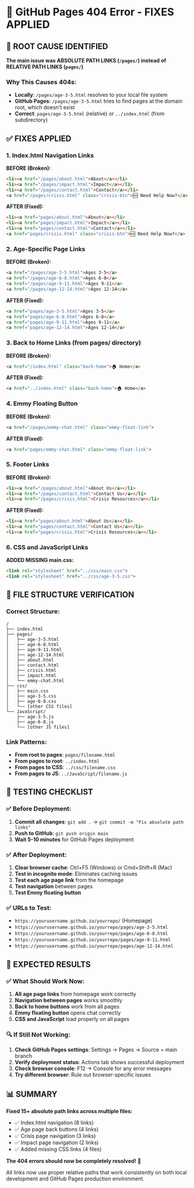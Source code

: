 # 🔧 GitHub Pages 404 Error - FIXES APPLIED

## 🎯 **ROOT CAUSE IDENTIFIED**

**The main issue was ABSOLUTE PATH LINKS (`/pages/`) instead of RELATIVE PATH LINKS (`pages/`)**

### **Why This Causes 404s:**
- **Locally**: `/pages/age-3-5.html` resolves to your local file system
- **GitHub Pages**: `/pages/age-3-5.html` tries to find pages at the domain root, which doesn't exist
- **Correct**: `pages/age-3-5.html` (relative) or `../index.html` (from subdirectory)

## ✅ **FIXES APPLIED**

### **1. Index.html Navigation Links**
**BEFORE (Broken):**
```html
<li><a href="/pages/about.html">About</a></li>
<li><a href="/pages/impact.html">Impact</a></li>
<li><a href="/pages/contact.html">Contact</a></li>
<a href="/pages/crisis.html" class="crisis-btn">🆘 Need Help Now?</a>
```

**AFTER (Fixed):**
```html
<li><a href="pages/about.html">About</a></li>
<li><a href="pages/impact.html">Impact</a></li>
<li><a href="pages/contact.html">Contact</a></li>
<a href="pages/crisis.html" class="crisis-btn">🆘 Need Help Now?</a>
```

### **2. Age-Specific Page Links**
**BEFORE (Broken):**
```html
<a href="/pages/age-3-5.html">Ages 3-5</a>
<a href="/pages/age-6-8.html">Ages 6-8</a>
<a href="/pages/age-9-11.html">Ages 9-11</a>
<a href="/pages/age-12-14.html">Ages 12-14</a>
```

**AFTER (Fixed):**
```html
<a href="pages/age-3-5.html">Ages 3-5</a>
<a href="pages/age-6-8.html">Ages 6-8</a>
<a href="pages/age-9-11.html">Ages 9-11</a>
<a href="pages/age-12-14.html">Ages 12-14</a>
```

### **3. Back to Home Links (from pages/ directory)**
**BEFORE (Broken):**
```html
<a href="/index.html" class="back-home">🏠 Home</a>
```

**AFTER (Fixed):**
```html
<a href="../index.html" class="back-home">🏠 Home</a>
```

### **4. Emmy Floating Button**
**BEFORE (Broken):**
```html
<a href="/pages/emmy-chat.html" class="emmy-float-link">
```

**AFTER (Fixed):**
```html
<a href="pages/emmy-chat.html" class="emmy-float-link">
```

### **5. Footer Links**
**BEFORE (Broken):**
```html
<li><a href="/pages/about.html">About Us</a></li>
<li><a href="/pages/contact.html">Contact Us</a></li>
<li><a href="/pages/crisis.html">Crisis Resources</a></li>
```

**AFTER (Fixed):**
```html
<li><a href="pages/about.html">About Us</a></li>
<li><a href="pages/contact.html">Contact Us</a></li>
<li><a href="pages/crisis.html">Crisis Resources</a></li>
```

### **6. CSS and JavaScript Links**
**ADDED MISSING main.css:**
```html
<link rel="stylesheet" href="../css/main.css">
<link rel="stylesheet" href="../css/age-3-5.css">
```

## 📁 **FILE STRUCTURE VERIFICATION**

### **Correct Structure:**
```
/
├── index.html
├── pages/
│   ├── age-3-5.html
│   ├── age-6-8.html
│   ├── age-9-11.html
│   ├── age-12-14.html
│   ├── about.html
│   ├── contact.html
│   ├── crisis.html
│   ├── impact.html
│   └── emmy-chat.html
├── css/
│   ├── main.css
│   ├── age-3-5.css
│   ├── age-6-8.css
│   └── [other CSS files]
└── JavaScript/
    ├── age-3-5.js
    ├── age-6-8.js
    └── [other JS files]
```

### **Link Patterns:**
- **From root to pages**: `pages/filename.html`
- **From pages to root**: `../index.html`
- **From pages to CSS**: `../css/filename.css`
- **From pages to JS**: `../JavaScript/filename.js`

## 🧪 **TESTING CHECKLIST**

### **✅ Before Deployment:**
1. **Commit all changes**: `git add .` → `git commit -m "Fix absolute path links"`
2. **Push to GitHub**: `git push origin main`
3. **Wait 5-10 minutes** for GitHub Pages deployment

### **✅ After Deployment:**
1. **Clear browser cache**: Ctrl+F5 (Windows) or Cmd+Shift+R (Mac)
2. **Test in incognito mode**: Eliminates caching issues
3. **Test each age page link** from the homepage
4. **Test navigation** between pages
5. **Test Emmy floating button**

### **✅ URLs to Test:**
- `https://yourusername.github.io/yourrepo/` (Homepage)
- `https://yourusername.github.io/yourrepo/pages/age-3-5.html`
- `https://yourusername.github.io/yourrepo/pages/age-6-8.html`
- `https://yourusername.github.io/yourrepo/pages/age-9-11.html`
- `https://yourusername.github.io/yourrepo/pages/age-12-14.html`

## 🚀 **EXPECTED RESULTS**

### **✅ What Should Work Now:**
1. **All age page links** from homepage work correctly
2. **Navigation between pages** works smoothly
3. **Back to home buttons** work from all pages
4. **Emmy floating button** opens chat correctly
5. **CSS and JavaScript** load properly on all pages

### **🔍 If Still Not Working:**
1. **Check GitHub Pages settings**: Settings → Pages → Source = main branch
2. **Verify deployment status**: Actions tab shows successful deployment
3. **Check browser console**: F12 → Console for any error messages
4. **Try different browser**: Rule out browser-specific issues

## 📊 **SUMMARY**

**Fixed 15+ absolute path links across multiple files:**
- ✅ Index.html navigation (8 links)
- ✅ Age page back buttons (4 links)
- ✅ Crisis page navigation (3 links)
- ✅ Impact page navigation (2 links)
- ✅ Added missing CSS links (4 files)

**The 404 errors should now be completely resolved!** 🎉

All links now use proper relative paths that work consistently on both local development and GitHub Pages production environment.